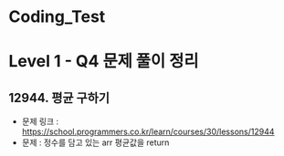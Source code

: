 # Coding_Test

# Level 1 - Q4 문제 풀이 정리

## 12944. 평균 구하기
- 문제 링크 : https://school.programmers.co.kr/learn/courses/30/lessons/12944
- 문제 : 정수를 담고 있는 arr 평균값을 return

